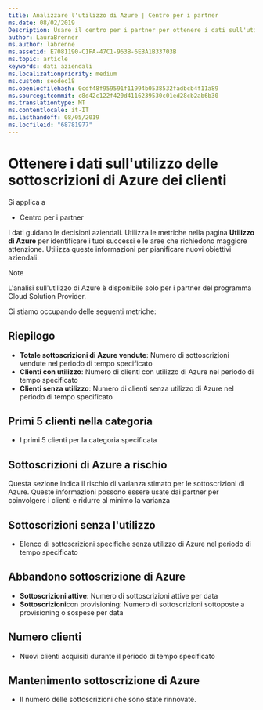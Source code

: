 ```yaml
---
title: Analizzare l'utilizzo di Azure | Centro per i partner
ms.date: 08/02/2019
Description: Usare il centro per i partner per ottenere i dati sull'utilizzo delle sottoscrizioni di Azure dei clienti.
author: LauraBrenner
ms.author: labrenne
ms.assetid: E7081190-C1FA-47C1-963B-6EBA1B33703B
ms.topic: article
keywords: dati aziendali
ms.localizationpriority: medium
ms.custom: seodec18
ms.openlocfilehash: 0cdf48f959591f11994b0538532fadbcb4f11a89
ms.sourcegitcommit: c8d42c122f420d4116239530c01ed28cb2ab6b30
ms.translationtype: MT
ms.contentlocale: it-IT
ms.lasthandoff: 08/05/2019
ms.locfileid: "68781977"
---
```

# <a name="get-data-about-the-usage-of-your-customers-azure-subscriptions"></a>Ottenere i dati sull'utilizzo delle sottoscrizioni di Azure dei clienti

Si applica a

- Centro per i partner

I dati guidano le decisioni aziendali. Utilizza le metriche nella pagina **Utilizzo di Azure** per identificare i tuoi successi e le aree che richiedono maggiore attenzione. Utilizza queste informazioni per pianificare nuovi obiettivi aziendali.

> [!NOTE]
> L'analisi sull'utilizzo di Azure è disponibile solo per i partner del programma Cloud Solution Provider.

Ci stiamo occupando delle seguenti metriche:

## <a name="summary"></a>Riepilogo

- **Totale sottoscrizioni di Azure vendute**: Numero di sottoscrizioni vendute nel periodo di tempo specificato  
- **Clienti con utilizzo**: Numero di clienti con utilizzo di Azure nel periodo di tempo specificato  
- **Clienti senza utilizzo**: Numero di clienti senza utilizzo di Azure nel periodo di tempo specificato  

## <a name="top-5-customers-in-category"></a>Primi 5 clienti nella categoria

- I primi 5 clienti per la categoria specificata  

## <a name="azure-subscriptions-at-risk"></a>Sottoscrizioni di Azure a rischio

Questa sezione indica il rischio di varianza stimato per le sottoscrizioni di Azure. Queste informazioni possono essere usate dai partner per coinvolgere i clienti e ridurre al minimo la varianza

## <a name="subscriptions-without-usage"></a>Sottoscrizioni senza l'utilizzo

- Elenco di sottoscrizioni specifiche senza utilizzo di Azure nel periodo di tempo specificato  

## <a name="azure-subscription-churn"></a>Abbandono sottoscrizione di Azure

- **Sottoscrizioni attive**: Numero di sottoscrizioni attive per data  
- **Sottoscrizioni**con provisioning: Numero di sottoscrizioni sottoposte a provisioning o sospese per data  

## <a name="customer-count"></a>Numero clienti

- Nuovi clienti acquisiti durante il periodo di tempo specificato  

## <a name="azure-subscription-retention"></a>Mantenimento sottoscrizione di Azure

- Il numero delle sottoscrizioni che sono state rinnovate.

